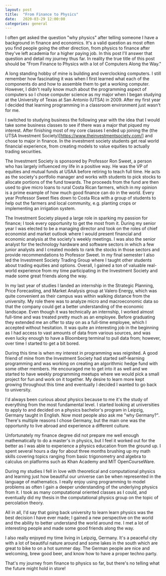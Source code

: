 ```yaml
---
layout: post
title:  "From Finance to Physics"
date:   2020-03-29 12:00:00
categories: general
---
```


I often get asked the question "why physics" after telling someone I have a background in finance and economics.
It's a valid question as most often you find people going the other direction, from physics to finance after they've left academia for a higher paying job.
In this post I'll answer that question and detail my journey thus far.
In reality the true title of this post should be "From Finance to Physics with a lot of Computers Along the Way."

A long standing hobby of mine is building and overclocking computers.
I still remember how fascinating it was when I first learned what each of the components do and how to assemble them to get a working computer.
However, I didn't really know much about the programming aspect of computers so I chose computer science as my major when I began studying at the University of Texas at San Antonio (UTSA) in 2009.
After my first year I decided that learning programming in a classroom environment just wasn't for me.

I switched to studying business the following year with the idea that I would take some business classes to see if there was a major that piqued my interest.
After finishing most of my core classes I ended up joining the (the UTSA Investment Society)[https://www.theinvestmentsociety.com/] and chose to major in finance.
In the investment society students get real world financial experience, from creating models to value equities to actually trading securities.

The Investment Society is sponsored by Professor Ron Sweet, a person who has largely influenced my life in a positive way.
He was the VP of equities and mutual funds at USAA before retiring to teach full time.
He acts as the society's portfolio manager and works with students to pick stocks to allocate portions of the fund towards.
The proceeds from the fund are then used to give micro loans to rural Costa Rican farmers, which in my opinion is a prime example of how much good finance can do in the world.
Every year Professor Sweet flies down to Costa Rica with a group of students to help out the farmers and local community, e.g. planting crops or implementing an irrigation system.

The Investment Society played a large role in sparking my passion for finance; I took every opportunity to get the most from it.
During my senior year I was elected to be a managing director and took on the roles of chief economist and market outlook where I would present financial and economic analysis at the society's weekly meetings.
I was also the senior analyst for the technology hardware and software sectors in which a few junior analysts and I created models to rank the stocks in those sectors and provide recommendations to Professor Sweet.
In my final semester I also led the Investment Society Trading Group where I taught other students about trading equities and options.
Overall, I gained a ton of valuable real-world experience from my time participating in the Investment Society and made some great friends along the way.

In my last year of studies I landed an internship in the Strategic Planning, Price Forecasting, and Market Analysis group at Valero Energy, which was quite convenient as their campus was within walking distance from the university.
My role there was to analyze micro and macroeconomic data so that the company could get a better understanding of the economic landscape.
Even though it was technically an internship, I worked almost full-time and was treated pretty much as an employee.
Before graduating they extended me an offer to stay on as a full-time employee, which I accepted without hesitation.
It was quite an interesting job in the beginning as I had access to vast amounts of data from various sources, and was even lucky enough to have a Bloomberg terminal to pull data from; however, over time I started to get a bit bored.

During this time is when my interest in programming was reignited.
A good friend of mine from the Investment Society had started self-learning programming and was working on creating an algorithmic hedge fund with some other members.
He encouraged me to get into it as well and we started to have weekly programming meetups where we would pick a small project for fun and work on it together.
My desire to learn more kept growing throughout this time and eventually I decided I wanted to go back to university.

I'd always been curious about physics because to me it's the study of everything from the most fundamental level.
I started looking at universities to apply to and decided on a physics bachelor's program in Leipzig, Germany taught in English.
Now most people also ask me "why Germany?".
There's multiple reasons I chose Germany, but the main one was the opportunity to live abroad and experience a different culture.

Unfortunately my finance degree did not prepare me well enough mathematically to do a master's in physics, but I feel it worked out for the better as I was able to experience a physics education from the ground up.
I spent several hours a day for about three months brushing up my math skills covering topics ranging from basic trigonometry and algebra to calculus on platforms such as Khan Academy and MIT OpenCourseWare.

During my studies I fell in love with theoretical and computational physics and learning just how beautiful our universe can be when represented in the language of mathematics.
I really enjoy using programming to model problems as often I gain a deeper understanding of the underlying physics from it.
I took as many computational oriented classes as I could, and eventually did my thesis in the computational physics group on the topic of percolation theory.

All in all, I'd say that going back university to learn learn physics was the best decision I have ever made; I gained a new perspective on the world and the ability to better understand the world around me.
I met a lot of interesting people and made some good friends along the way.

I also really enjoyed my time living in Leipzig, Germany.
It's a peaceful city with a lot of beautiful nature around and some lakes in the south which are great to bike to on a hot summer day.
The German people are nice and welcoming, brew good beer, and know how to have a proper techno party.

That's my journey from finance to physics so far, but there's no telling what the future might hold in store!
